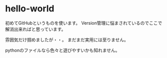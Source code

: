 # hello-world
初めてGitHubというものを使います。
Version管理に悩まされているのでここで解消出来ればと思っています。

雰囲気だけ掴めましたが・・。
まだまだ実用には至りません。

pythonのファイルなら色々と遊びやすいかも知れません。
